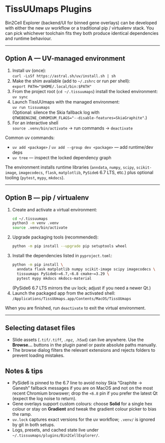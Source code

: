 # TissUUmaps Plugins

Bin2Cell Explorer (backend/UI for binned gene overlays) can be developed with either the new uv workflow or a traditional pip / virtualenv stack. You can pick whichever toolchain fits they both produce identical dependencies and runtime behaviour.

---

## Option A — UV-managed environment
1. Install uv (once):  
   `curl -LsSf https://astral.sh/uv/install.sh | sh`
2. Make the shim available (add to `~/.zshrc` or run per shell):  
   `export PATH="$HOME/.local/bin:$PATH"`
3. From the project root (`cd ~/.tissuumaps`) install the locked environment:  
   `uv sync`
4. Launch TissUUmaps with the managed environment:  
   `uv run tissuumaps`  
   (Optional: silence the Skia fallback log with `QTWEBENGINE_CHROMIUM_FLAGS="--disable-features=SkiaGraphite"`.)
5. For an interactive shell  
   `source .venv/bin/activate` → run commands → `deactivate`

Common uv commands:
- `uv add <package>` / `uv add --group dev <package>` — add runtime/dev deps
- `uv tree` — inspect the locked dependency graph

The environment installs runtime libraries (`anndata`, `numpy`, `scipy`, `scikit-image`, `imagecodecs`, `flask`, `matplotlib`, `PySide6` 6.7 LTS, etc.) plus optional tooling (`pytest`, `mypy`, `mkdocs`).

---

## Option B — pip / virtualenv
1. Create and activate a virtual environment:
   ```bash
   cd ~/.tissuumaps
   python3 -m venv .venv
   source .venv/bin/activate
   ```
2. Upgrade packaging tools (recommended):
   ```bash
   python -m pip install --upgrade pip setuptools wheel
   ```
3. Install the dependencies listed in `pyproject.toml`:
   ```bash
   python -m pip install \
     anndata flask matplotlib numpy scikit-image scipy imagecodecs \
     tissuumaps PySide6>=6.7,<6.8 cmake~=3.29 \
     pytest mypy mkdocs mkdocs-material
   ```
   (PySide6 6.7 LTS mirrors the uv lock; adjust if you need a newer Qt.)
4. Launch the packaged app from the activated shell:  
   `/Applications/TissUUmaps.app/Contents/MacOS/TissUUmaps`

When you are finished, run `deactivate` to exit the virtual environment.

---

## Selecting dataset files
- Slide assets (`.tif/.tiff`, `.npz`, `.h5ad`) can live anywhere. Use the **Browse…** buttons in the plugin panel or paste absolute paths manually.
- The browse dialog filters the relevant extensions and rejects folders to prevent loading mistakes.

## Notes & tips
- PySide6 is pinned to the 6.7 line to avoid noisy Skia “Graphite → Ganesh” fallback messages if you are on MacOS and not on the most recent Chromium browswer; drop the `<6.8` pin if you prefer the latest Qt (expect the log noise to return).
- Gene overlays support custom colours: choose **Solid** for a single hex colour or stay on **Gradient** and tweak the gradient colour picker to bias the ramp.
- `uv.lock` captures exact versions for the uv workflow; `.venv/` is ignored by git in both setups.
- Logs, presets, and cached state live under `~/.tissuumaps/plugins/Bin2CellExplorer/`.

